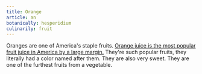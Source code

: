 ```yaml
---
title: Orange
article: an
botanically: hesperidium
culinarily: fruit
---
```

Oranges are one of America's staple fruits. [Orange juice is the most popular fruit juice in America by a large margin.](https://www.ers.usda.gov/data-products/chart-gallery/gallery/chart-detail/?chartId=85485) They're such popular fruits, they literally had a color named after them. They are also very sweet. They are one of the furthest fruits from a vegetable.